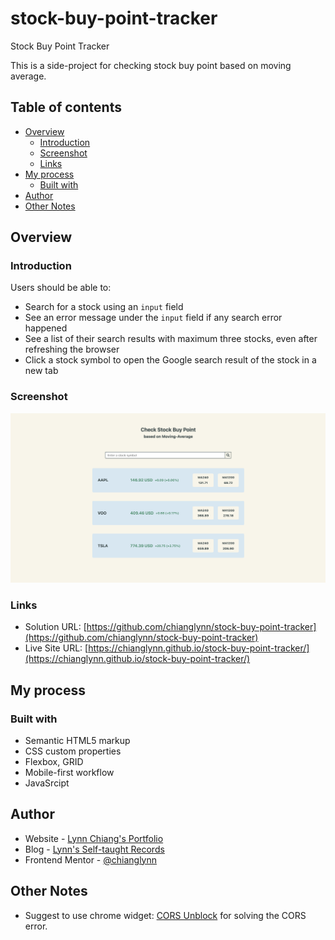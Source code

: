 # stock-buy-point-tracker
 Stock Buy Point Tracker

 This is a side-project for checking stock buy point based on moving average.

## Table of contents

- [Overview](#overview)
  - [Introduction](#introduction)
  - [Screenshot](#screenshot)
  - [Links](#links)
- [My process](#my-process)
  - [Built with](#built-with)
- [Author](#author)
- [Other Notes](#other-notes)

## Overview

### Introduction

Users should be able to:

- Search for a stock using an `input` field
- See an error message under the `input` field if any search error happened
- See a list of their search results with maximum three stocks, even after refreshing the browser
- Click a stock symbol to open the Google search result of the stock in a new tab

### Screenshot

![img](https://github.com/chianglynn/stock-buy-point-tracker/blob/main/src/screenshot/sreenshot.png?raw=true)

### Links

- Solution URL: [https://github.com/chianglynn/stock-buy-point-tracker](https://github.com/chianglynn/stock-buy-point-tracker)
- Live Site URL: [https://chianglynn.github.io/stock-buy-point-tracker/](https://chianglynn.github.io/stock-buy-point-tracker/)

## My process

### Built with

- Semantic HTML5 markup
- CSS custom properties
- Flexbox, GRID
- Mobile-first workflow
- JavaSrcipt

## Author

- Website - [Lynn Chiang's Portfolio](https://chianglynn.github.io/personal-website/)
- Blog - [Lynn's Self-taught Records](https://lynnchiang.wordpress.com/)
- Frontend Mentor - [@chianglynn](https://www.frontendmentor.io/profile/chianglynn)


## Other Notes

- Suggest to use chrome widget: [CORS Unblock](https://chrome.google.com/webstore/detail/cors-unblock/lfhmikememgdcahcdlaciloancbhjino/related) for solving the CORS error.